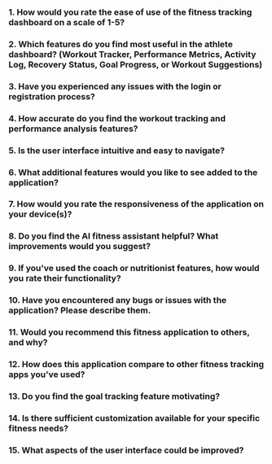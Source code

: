 <h3>1. How would you rate the ease of use of the fitness tracking dashboard on a scale of 1-5?</h3>
<h3>2. Which features do you find most useful in the athlete dashboard? (Workout Tracker, Performance Metrics, Activity Log, Recovery Status, Goal Progress, or Workout Suggestions)</h3>
<h3>3. Have you experienced any issues with the login or registration process?</h3>
<h3>4. How accurate do you find the workout tracking and performance analysis features?</h3>
<h3>5. Is the user interface intuitive and easy to navigate?</h3>
<h3>6. What additional features would you like to see added to the application?</h3>
<h3>7. How would you rate the responsiveness of the application on your device(s)?</h3>
<h3>8. Do you find the AI fitness assistant helpful? What improvements would you suggest?</h3>
<h3>9. If you've used the coach or nutritionist features, how would you rate their functionality?</h3>
<h3>10. Have you encountered any bugs or issues with the application? Please describe them.</h3>
<h3>11. Would you recommend this fitness application to others, and why?</h3>
<h3>12. How does this application compare to other fitness tracking apps you've used?</h3>
<h3>13. Do you find the goal tracking feature motivating?</h3>
<h3>14. Is there sufficient customization available for your specific fitness needs?</h3>
<h3>15. What aspects of the user interface could be improved?</h3>
